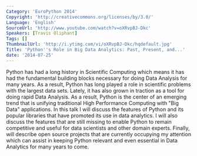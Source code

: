 ```yaml
---
Category: 'EuroPython 2014'
Copyright: 'http://creativecommons.org/licenses/by/3.0/'
Language: 'English'
SourceUrl: 'http://www.youtube.com/watch?v=oXRvpBJ-Dkc'
Speakers: [Travis Oliphant]
Tags: []
ThumbnailUrl: 'http://i.ytimg.com/vi/oXRvpBJ-Dkc/hqdefault.jpg'
Title: 'Python''s Role in Big Data Analytics: Past, Present, and...'
date: '2014-07-25'
---
```

Python has had a long history in Scientific Computing which means it has had the fundamental building blocks necessary for doing Data Analysis for many years. As a result, Python has long played a role in scientific problems with the largest data sets. Lately, it has also grown in traction as a tool for doing rapid Data Analysis. As a result, Python is the center of an emerging trend that is unifying traditional High Performance Computing with "Big Data" applications. In this talk I will discuss the features of Python and its popular libraries that have promoted its use in data analytics. I will also discuss the features that are still missing to enable Python to remain competitive and useful for data scientists and other domain experts. Finally, will describe open source projects that are currently occupying my attention which can assist in keeping Python relevant and even essential in Data Analytics for many years to come.